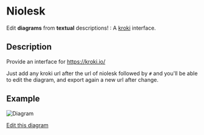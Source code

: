 # Niolesk

Edit **diagrams** from **textual** descriptions! : A [kroki](https://kroki.io/) interface.

## Description

Provide an interface for https://kroki.io/

Just add any kroki url after the url of niolesk followed by `#` and you'll be able to edit the diagram, and export again a new url after change.

## Example

![Diagram](https://kroki.io/svgbob/svg/eNptjLENwDAIBHumuC5OgVkICW-QBRg-b6cN0kv8nQB-pyx9QvBoV29ligyWSphAKs2o-7PtF6SLpsmRcfA2VSx3Pag4d_YC6Q8XSA==)

[Edit this diagram](https://webgiss.github.io/niolesk/#https://kroki.io/svgbob/svg/eNptjLENwDAIBHumuC5OgVkICW-QBRg-b6cN0kv8nQB-pyx9QvBoV29ligyWSphAKs2o-7PtF6SLpsmRcfA2VSx3Pag4d_YC6Q8XSA==)

